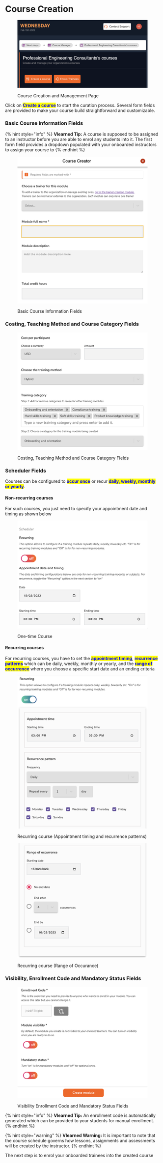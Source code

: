 # Course Creation

<figure><img src="../../../../.gitbook/assets/Screenshot 2023-02-15 at 2.24.19 PM.png" alt=""><figcaption><p>Course Creation and Management Page</p></figcaption></figure>

Click on <mark style="color:blue;">**Create a course**</mark> to start the curation process. Several form fields are provided to make your course build straightforward and customizable.

### Basic Course Information Fields

{% hint style="info" %}
**Vlearned Tip:** A course is supposed to be assigned to an instructor before you are able to enrol any students into it. The first form field provides a dropdown populated with your onboarded instructors to assign your course to
{% endhint %}

<figure><img src="../../../../.gitbook/assets/Screenshot 2023-02-15 at 2.29.47 PM.png" alt=""><figcaption><p>Basic Course Information Fields</p></figcaption></figure>

### Costing, Teaching Method and Course Category Fields&#x20;

<figure><img src="../../../../.gitbook/assets/Screenshot 2023-02-15 at 2.46.08 PM.png" alt=""><figcaption><p>Costing, Teaching Method and Course Category FIelds</p></figcaption></figure>

### Scheduler Fields

Courses can be configured to <mark style="color:blue;">**occur once**</mark> or recur <mark style="color:blue;">**daily, weekly, monthly or yearly**</mark>.

#### Non-recurring courses

For such courses, you just need to specify your appointment date and timing as shown below

<figure><img src="../../../../.gitbook/assets/Screenshot 2023-02-15 at 2.51.40 PM.png" alt=""><figcaption><p>One-time Course</p></figcaption></figure>

#### Recurring courses&#x20;

For recurring courses, you have to set the <mark style="color:blue;">**appointment timing**</mark>, <mark style="color:blue;">**recurrence patterns**</mark> which can be daily, weekly, monthly or yearly,  and the <mark style="color:blue;">**range of occurrence**</mark> where you choose a specific start date and an ending criteria

<figure><img src="../../../../.gitbook/assets/Screenshot 2023-02-15 at 2.57.40 PM.png" alt=""><figcaption><p>Recurring course (Appointment timing and recurrence patterns)</p></figcaption></figure>

<figure><img src="../../../../.gitbook/assets/Screenshot 2023-02-15 at 3.01.50 PM.png" alt=""><figcaption><p>Recurring course (Range of Occurance)</p></figcaption></figure>

### Visibility, Enrollment Code and Mandatory Status Fields

<figure><img src="../../../../.gitbook/assets/Screenshot 2023-02-15 at 3.05.22 PM.png" alt=""><figcaption><p>Visibility Enrollment Code and Mandatory Status Fields</p></figcaption></figure>

{% hint style="info" %}
**Vlearned Tip:** An enrollment code is automatically generated which can be provided to your students for manual enrollment.
{% endhint %}

{% hint style="warning" %}
**Vlearned Warning:** It is important to note that the course schedule governs how lessons, assignments and assessments will be created by the instructor.
{% endhint %}

The next step is to enrol your onboarded trainees into the created course
